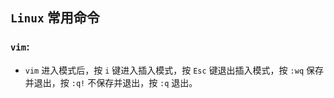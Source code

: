 ## `Linux` 常用命令
### `vim`:
* `vim` 进入模式后，按 `i` 键进入插入模式，按 `Esc` 键退出插入模式，按 `:wq` 保存并退出，按 `:q!` 不保存并退出，按 `:q` 退出。